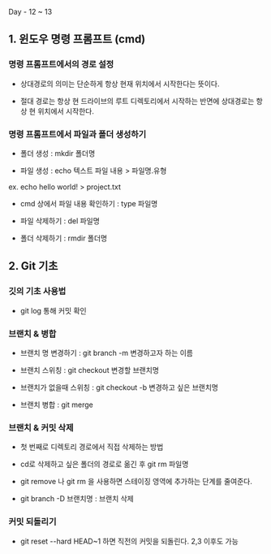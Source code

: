 Day - 12 ~ 13

## 1. 윈도우 명령 프롬프트 (cmd)

### 명령 프롬프트에서의 경로 설정

- 상대경로의 의미는 단순하게 항상 현재 위치에서 시작한다는 뜻이다.

- 절대 경로는 항상 현 드라이브의 루트 디렉토리에서 시작하는 반면에 상대경로는 항상 현 위치에서 시작한다.

### 명령 프롬프트에서 파일과 폴더 생성하기

- 폴더 생성 : mkdir 폴더명

- 파일 생성 : echo 텍스트 파일 내용 > 파일명.유형

ex. echo hello world! > project.txt

- cmd 상에서 파일 내용 확인하기 : type 파일명

- 파일 삭제하기 : del 파일명

- 폴더 삭제하기 : rmdir 폴더명

## 2. Git 기초

### 깃의 기초 사용법

- git log 통해 커밋 확인

### 브랜치 & 병합

- 브랜치 명 변경하기 : git branch -m 변경하고자 하는 이름

- 브랜치 스위칭 : git checkout 변경할 브랜치명

- 브랜치가 없을때 스위칭 : git checkout -b 변경하고 싶은 브랜치명

- 브랜치 병합 : git merge

### 브랜치 & 커밋 삭제

- 첫 번째로 디렉토리 경로에서 직접 삭제하는 방법

- cd로 삭제하고 싶은 폴더의 경로로 옮긴 후 git rm 파일명

- git remove 나 git rm 을 사용하면 스테이징 영역에 추가하는 단계를 줄여준다.

- git branch -D 브랜치명 : 브랜치 삭제

### 커밋 되돌리기

- git reset --hard HEAD~1 하면 직전의 커밋을 되돌린다. 2,3 이후도 가능
